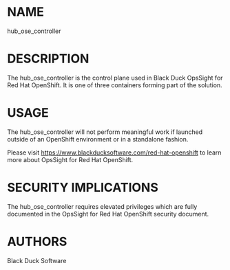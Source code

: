 # NAME
hub_ose_controller

# DESCRIPTION
The hub_ose_controller is the control plane used in Black Duck OpsSight for Red Hat OpenShift. It is one of three containers forming part of the solution.

# USAGE
The hub_ose_controller will not perform meaningful work if launched outside of an OpenShift environment or in a standalone fashion. 

Please visit https://www.blackducksoftware.com/red-hat-openshift to learn more about OpsSight for Red Hat OpenShift.

# SECURITY IMPLICATIONS
The hub_ose_controller requires elevated privileges which are fully documented in the OpsSight for Red Hat OpenShift security document.

# AUTHORS
Black Duck Software
